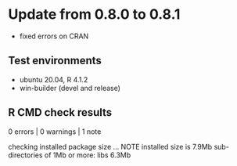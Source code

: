 # Update from 0.8.0 to 0.8.1

- fixed errors on CRAN

## Test environments
* ubuntu 20.04, R 4.1.2
* win-builder (devel and release)

## R CMD check results

0 errors | 0 warnings | 1 note

checking installed package size ... NOTE
    installed size is  7.9Mb
    sub-directories of 1Mb or more:
      libs   6.3Mb

